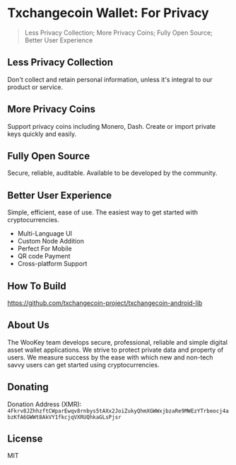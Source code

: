 # Txchangecoin Wallet: For Privacy

> Less Privacy Collection; More Privacy Coins; Fully Open Source; Better User Experience

## Less Privacy Collection

Don't collect and retain personal information, unless it's integral to our product or service.

## More Privacy Coins

Support privacy coins including Monero, Dash. Create or import private keys quickly and easily.

## Fully Open Source

Secure, reliable, auditable. Available to be developed by the community.

## Better User Experience

Simple, efficient, ease of use. The easiest way to get started with cryptocurrencies.

- Multi-Language UI
- Custom Node Addition
- Perfect For Mobile
- QR code Payment
- Cross-platform Support

## How To Build

https://github.com/txchangecoin-project/txchangecoin-android-lib

## About Us

The WooKey team develops secure, professional, reliable and simple digital asset wallet applications. We strive to protect private data and property of users. We measure success by the ease with which new and non-tech savvy users can get started using cryptocurrencies.

## Donating

Donation Address (XMR): `4Fkrv8JZhhzftCWparEwqv8rnbys5tAXx2JoiZukyQhmXGWWxjbzaRe9MWEzYTrbeocj4abzKfA6GWWt8AkVY1fkcjqVXRUQhkaGLsPjsr`

## License

MIT

